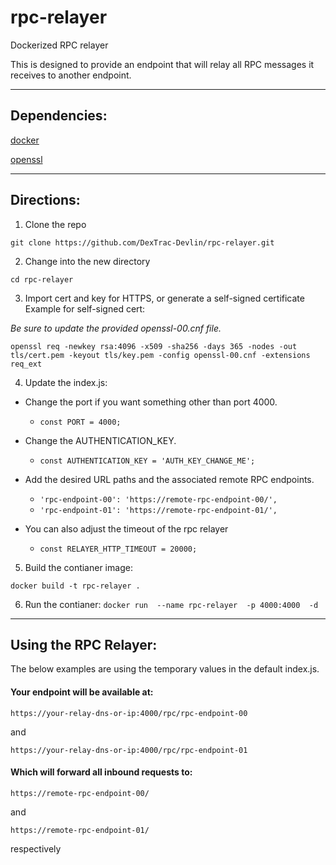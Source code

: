 # rpc-relayer
Dockerized RPC relayer

This is designed to provide an endpoint that will relay all RPC messages it receives to another endpoint.

---

## Dependencies:
[docker](https://docs.docker.com/engine/install/)


[openssl](https://www.openssl.org/source/)

---

## Directions:
1. Clone the repo 

`git clone https://github.com/DexTrac-Devlin/rpc-relayer.git`

2. Change into the new directory

`cd rpc-relayer`

3. Import cert and key for HTTPS, or generate a self-signed certificate
Example for self-signed cert:

_Be sure to update the provided openssl-00.cnf file._

`openssl req -newkey rsa:4096 -x509 -sha256 -days 365 -nodes -out tls/cert.pem -keyout tls/key.pem -config openssl-00.cnf -extensions req_ext`

4. Update the index.js:

* Change the port if you want something other than port 4000.

    * `const PORT = 4000;`
* Change the AUTHENTICATION_KEY.

    * `const AUTHENTICATION_KEY = 'AUTH_KEY_CHANGE_ME';`
* Add the desired URL paths and the associated remote RPC endpoints.

    * `'rpc-endpoint-00': 'https://remote-rpc-endpoint-00/',`
    * `'rpc-endpoint-01': 'https://remote-rpc-endpoint-01/',`

* You can also adjust the timeout of the rpc relayer

    * `const RELAYER_HTTP_TIMEOUT = 20000;`

5. Build the contianer image:

`docker build -t rpc-relayer .`

6. Run the contianer:
`docker run  --name rpc-relayer  -p 4000:4000  -d`

---

## Using the RPC Relayer:

The below examples are using the temporary values in the default index.js.

#### Your endpoint will be available at:

`https://your-relay-dns-or-ip:4000/rpc/rpc-endpoint-00`

and

`https://your-relay-dns-or-ip:4000/rpc/rpc-endpoint-01`

#### Which will forward all inbound requests to:

`https://remote-rpc-endpoint-00/`

and

`https://remote-rpc-endpoint-01/`

respectively
